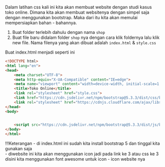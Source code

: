 Dalam latihan css kali ini kita akan membuat website dengan studi kasus toko online. Dimana kita akan membuat websitenya dengan simpel saja dengan menggunakan bootstrap. Maka dari itu kita akan memulai mempersiapkan bahan - bahannya.  
  
1. Buat folder terlebih dahulu dengan nama `shop`  
2. Buat file baru didalam folder `shop` nya dengan cara klik foldernya lalu klik new file. Nama filenya yang akan dibuat adalah `index.html` & `style.css`  
  
Buat index.html menjadi seperti ini  
  
```html title="index.html"
<!DOCTYPE html>
<html lang="en">
<head>
    <meta charset="UTF-8">
    <meta http-equiv="X-UA-Compatible" content="IE=edge">
    <meta name="viewport" content="width=device-width, initial-scale=1.0">
    <title>Toko Online</title>
    <link rel="stylesheet" href="style.css">
    <link href="https://cdn.jsdelivr.net/npm/bootstrap@5.3.3/dist/css/bootstrap.min.css" rel="stylesheet" integrity="sha384-QWTKZyjpPEjISv5WaRU9OFeRpok6YctnYmDr5pNlyT2bRjXh0JMhjY6hW+ALEwIH" crossorigin="anonymous">
    <link rel="stylesheet" href="https://cdnjs.cloudflare.com/ajax/libs/font-awesome/5.6.1/css/all.min.css" integrity="sha512-BxQjx52Ea/sanKjJ426PAhxQJ4BPfahiSb/ohtZ2Ipgrc5wyaTSgTwPhhZ/xC66vvg+N4qoDD1j0VcJAqBTjhQ==" crossorigin="anonymous" referrerpolicy="no-referrer" />
</head>
<body>
    

    <script src="https://cdn.jsdelivr.net/npm/bootstrap@5.3.3/dist/js/bootstrap.bundle.min.js" integrity="sha384-YvpcrYf0tY3lHB60NNkmXc5s9fDVZLESaAA55NDzOxhy9GkcIdslK1eN7N6jIeHz" crossorigin="anonymous"></script>
</body>
</html>
```  
  
!!!Keterangan
    - di index.html ini sudah kita install bootstrap 5 dan tinggal kita gunakan saja  
    - diwebsite ini kita akan menggunakan icon jadi pada link ke 3 atau css ke 3 disini kita menggunakan font awesome untuk icon - icon website nya